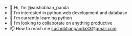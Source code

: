 - 👋 Hi, I’m @sushobhan_panda
- 👀 I’m interested in python,web development and database
- 🌱 I’m currently learning python
- 💞️ I’m looking to collaborate on anything productive
- 📫 How to reach me sushobhanpanda33@gmail.com

<!---
1641012394/1641012394 is a ✨ special ✨ repository because its `README.md` (this file) appears on your GitHub profile.
You can click the Preview link to take a look at your changes.
--->
